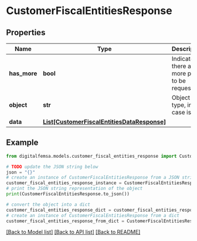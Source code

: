 # CustomerFiscalEntitiesResponse


## Properties

Name | Type | Description | Notes
------------ | ------------- | ------------- | -------------
**has_more** | **bool** | Indicates if there are more pages to be requested | 
**object** | **str** | Object type, in this case is list | 
**data** | [**List[CustomerFiscalEntitiesDataResponse]**](CustomerFiscalEntitiesDataResponse.md) |  | [optional] 

## Example

```python
from digitalfemsa.models.customer_fiscal_entities_response import CustomerFiscalEntitiesResponse

# TODO update the JSON string below
json = "{}"
# create an instance of CustomerFiscalEntitiesResponse from a JSON string
customer_fiscal_entities_response_instance = CustomerFiscalEntitiesResponse.from_json(json)
# print the JSON string representation of the object
print(CustomerFiscalEntitiesResponse.to_json())

# convert the object into a dict
customer_fiscal_entities_response_dict = customer_fiscal_entities_response_instance.to_dict()
# create an instance of CustomerFiscalEntitiesResponse from a dict
customer_fiscal_entities_response_from_dict = CustomerFiscalEntitiesResponse.from_dict(customer_fiscal_entities_response_dict)
```
[[Back to Model list]](../README.md#documentation-for-models) [[Back to API list]](../README.md#documentation-for-api-endpoints) [[Back to README]](../README.md)


